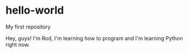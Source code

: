 # hello-world
My first repository

Hey, guys!
I'm Rod, I'm learning how to program and I'm learning Python right now.
